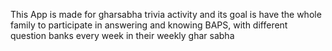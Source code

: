 This App is made for gharsabha trivia activity and its goal is have the whole family to participate in answering and knowing BAPS, with different question banks every week in their weekly ghar sabha
